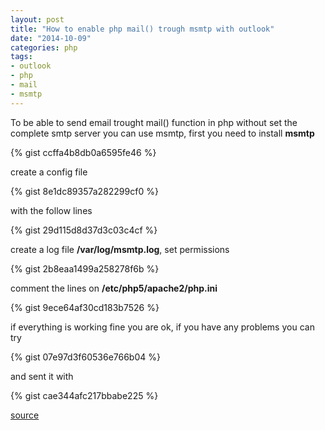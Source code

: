 ```yaml
---
layout: post
title: "How to enable php mail() trough msmtp with outlook"
date: "2014-10-09"
categories: php
tags:
- outlook
- php
- mail
- msmtp
---
```


To be able to send email trought mail() function in php without set the complete smtp server you can use msmtp, first you need to install **msmtp**

{% gist ccffa4b8db0a6595fe46 %}

create a config file

{% gist 8e1dc89357a282299cf0 %}

with the follow lines

{% gist 29d115d8d37d3c03c4cf %}

create a log file **/var/log/msmtp.log**, set permissions

{% gist 2b8eaa1499a258278f6b %}

comment the lines on **/etc/php5/apache2/php.ini**

{% gist 9ece64af30cd183b7526 %}

if everything is working fine you are ok, if you have any problems you can try

{% gist 07e97d3f60536e766b04 %}

and sent it with

{% gist cae344afc217bbabe225 %}

[source](https://www.digitalocean.com/community/tutorials/how-to-use-gmail-or-yahoo-with-php-mail-function)
